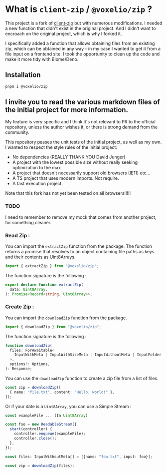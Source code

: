 # What is `client-zip` / `@voxelio/zip` ?

This project is a fork of [client-zip](https://github.com/Touffy/client-zip) but
with numerous modifications. I needed a new function that didn't exist in the
original project. And I didn't want to encroach on the original project, which
is why I forked it.

I specifically added a function that allows obtaining files from an existing
zip, which can be obtained in any way - in my case I wanted to get it from a
file input on a frontend site. I took the opportunity to clean up the code and
make it more tidy with Biome/Deno.

## Installation

```sh
pnpm i @voxelio/zip
```

## I invite you to read the various markdown files of the initial project for more information.

My feature is very specific and I think it's not relevant to PR to the official
repository, unless the author wishes it, or there is strong demand from the
community.

This repository passes the unit tests of the initial project, as well as my own.
I wanted to respect the style rules of the initial project:

- No dependencies (REALLY THANK YOU David Junger)
- A project with the lowest possible size without really seeking optimization to
  the max
- A project that doesn't necessarily support old browsers (IE11) etc...
- A TS project that uses modern imports. Not require.
- A fast execution project.

Note that this fork has not yet been tested on all browsers!!!!!

### TODO

I need to remember to remove my mock that comes from another project, for
something cleaner.

### Read Zip :

You can import the `extractZip` function from the package. The function returns
a promise that resolves to an object containing file paths as keys and their
contents as Uint8Arrays.

```ts
import { extractZip } from "@voxelio/zip";
```

The function signature is the following :

```ts
export declare function extractZip(
  data: Uint8Array,
): Promise<Record<string, Uint8Array>>;
```

### Create Zip :

You can import the `downloadZip` function from the package.

```ts
import { downloadZip } from "@voxelio/zip";
```

The function signature is the following :

```ts
function downloadZip(
  files: ForAwaitable<
    InputWithMeta | InputWithSizeMeta | InputWithoutMeta | InputFolder
  >,
  options?: Options,
): Response;
```

You can use the `downloadZip` function to create a zip file from a list of
files.

```ts
const zip = downloadZip([
  { name: "file.txt", content: "Hello, world!" },
]);
```

Or if your date is a `Uint8Array`, you can use a Simple Stream :

```ts
const exampleFile ... (In Uint8Array)

const foo = new ReadableStream({
  start(controller) {
    controller.enqueue(exampleFile);
    controller.close();
  },
});

const files: InputWithoutMeta[] = [{name: "foo.txt", input: foo}];

const zip = downloadZip(files);
```
